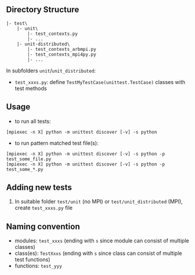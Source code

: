 ## Directory Structure
```
|- test\
    |- unit\
        |- test_contexts.py
        |- ...
    |- unit-distributed\
        |- test_contexts_arbmpi.py
        |- test_contexts_mpi4py.py
        |- ...
```

In subfolders `unit`/`unit_distributed`:
- `test_xxxs.py`: define `TestMyTestCase(unittest.TestCase)` classes with
  test methods

## Usage

* to run all tests:

```             
[mpiexec -n X] python -m unittest discover [-v] -s python
```

* to run pattern matched test file(s):

```             
[mpiexec -n X] python -m unittest discover [-v] -s python -p test_some_file.py
[mpiexec -n X] python -m unittest discover [-v] -s python -p test_some_*.py
```


## Adding new tests

1. In suitable folder `test/unit` (no MPI) or `test/unit_distributed` (MPI), create `test_xxxs.py` file

## Naming convention

- modules: `test_xxxs` (ending with `s` since module can consist of multiple classes)
- class(es): `TestXxxs` (ending with `s` since class can consist of multiple test functions)
- functions: `test_yyy`
